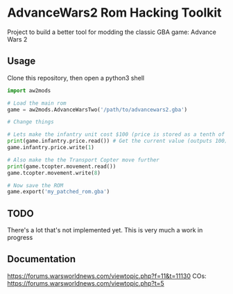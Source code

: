 # AdvanceWars2 Rom Hacking Toolkit
Project to build a better tool for modding the classic GBA game: Advance Wars 2

## Usage
Clone this repository, then open a python3 shell
```python
import aw2mods

# Load the main rom
game = aw2mods.AdvanceWarsTwo('/path/to/advancewars2.gba')

# Change things

# Lets make the infantry unit cost $100 (price is stored as a tenth of the total)
print(game.infantry.price.read()) # Get the current value (outputs 100)
game.infantry.price.write(1) 

# Also make the the Transport Copter move further
print(game.tcopter.movement.read())
game.tcopter.movement.write(8)

# Now save the ROM
game.export('my_patched_rom.gba')
```

## TODO
There's a lot that's not implemented yet. This is very much a work in progress


## Documentation
https://forums.warsworldnews.com/viewtopic.php?f=11&t=11130
COs: https://forums.warsworldnews.com/viewtopic.php?t=5
